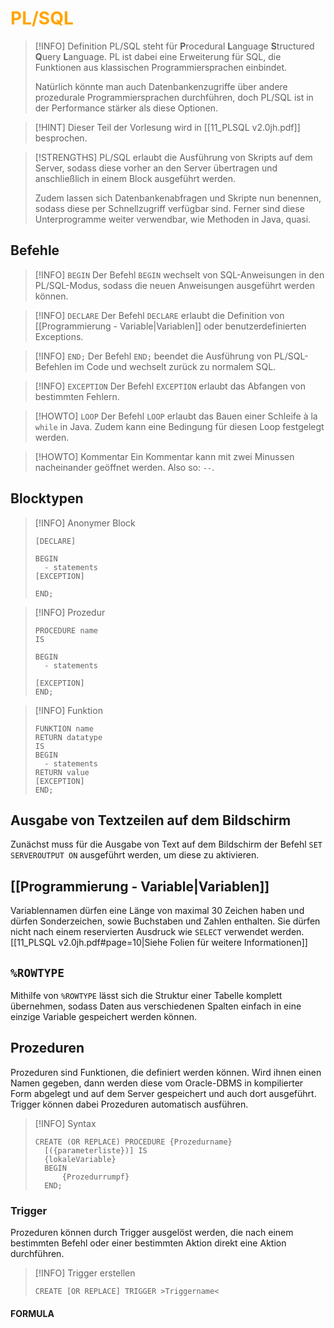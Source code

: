 # <font color = "orange">PL/SQL</font>
>[!INFO] Definition
>PL/SQL steht für **P**rocedural **L**anguage **S**tructured **Q**uery **L**anguage. PL ist dabei eine Erweiterung für SQL, die Funktionen aus klassischen Programmiersprachen einbindet.
>
>Natürlich könnte man auch Datenbankenzugriffe über andere prozedurale Programmiersprachen durchführen, doch PL/SQL ist in der Performance stärker als diese Optionen.

>[!HINT] Dieser Teil der Vorlesung wird in [[11_PLSQL v2.0jh.pdf]] besprochen.

>[!STRENGTHS] 
>PL/SQL erlaubt die Ausführung von Skripts auf dem Server, sodass diese vorher an den Server übertragen und anschließlich in einem Block ausgeführt werden. 
>
>Zudem lassen sich Datenbankenabfragen und Skripte nun benennen, sodass diese per Schnellzugriff verfügbar sind. Ferner sind diese Unterprogramme weiter verwendbar, wie Methoden in Java, quasi.
## Befehle
>[!INFO] `BEGIN`
>Der Befehl `BEGIN` wechselt von SQL-Anweisungen in den PL/SQL-Modus, sodass die neuen Anweisungen ausgeführt werden können.

>[!INFO] `DECLARE`
>Der Befehl `DECLARE` erlaubt die Definition von [[Programmierung - Variable|Variablen]] oder benutzerdefinierten Exceptions.

>[!INFO] `END;`
>Der Befehl `END;` beendet die Ausführung von PL/SQL-Befehlen im Code und wechselt zurück zu normalem SQL.

>[!INFO] `EXCEPTION`
>Der Befehl `EXCEPTION` erlaubt das Abfangen von bestimmten Fehlern.
>

>[!HOWTO] `LOOP`
>Der Befehl `LOOP` erlaubt das Bauen einer Schleife à la `while` in Java. Zudem kann eine Bedingung für diesen Loop festgelegt werden.

>[!HOWTO] Kommentar
>Ein Kommentar kann mit zwei Minussen nacheinander geöffnet werden. Also so: `--`.
## Blocktypen
>[!INFO] Anonymer Block
>```
>[DECLARE]
>
>BEGIN
>	- statements
>[EXCEPTION]
>
>END;
>```

>[!INFO] Prozedur
>```
>PROCEDURE name
>IS
>
>BEGIN
>	- statements
>
>[EXCEPTION]
>END;
>```

>[!INFO] Funktion
>```
>FUNKTION name
>RETURN datatype
>IS
>BEGIN
>	- statements
>RETURN value
>[EXCEPTION]
>END;
>```
## Ausgabe von Textzeilen auf dem Bildschirm
Zunächst muss für die Ausgabe von Text auf dem Bildschirm der Befehl `SET SERVEROUTPUT ON` ausgeführt werden, um diese zu aktivieren.
## [[Programmierung - Variable|Variablen]]
Variablennamen dürfen eine Länge von maximal 30 Zeichen haben und dürfen Sonderzeichen, sowie Buchstaben und Zahlen enthalten. Sie dürfen nicht nach einem reservierten Ausdruck wie `SELECT` verwendet werden.
[[11_PLSQL v2.0jh.pdf#page=10|Siehe Folien für weitere Informationen]]

## `%ROWTYPE`
Mithilfe von `%ROWTYPE` lässt sich die Struktur einer Tabelle komplett übernehmen, sodass Daten aus verschiedenen Spalten einfach in eine einzige Variable gespeichert werden können.
## Prozeduren
Prozeduren sind Funktionen, die definiert werden können. Wird ihnen einen Namen gegeben, dann werden diese vom Oracle-DBMS in kompilierter Form abgelegt und auf dem Server gespeichert und auch dort ausgeführt.
Trigger können dabei Prozeduren automatisch ausführen.
>[!INFO] Syntax
>```
>CREATE (OR REPLACE) PROCEDURE {Prozedurname}
>	[({parameterliste})] IS
>	{lokaleVariable}
>	BEGIN
>		{Prozedurrumpf}
>	END;
>```
### Trigger
Prozeduren können durch Trigger ausgelöst werden, die nach einem bestimmten Befehl oder einer bestimmten Aktion direkt eine Aktion durchführen. 
>[!INFO] Trigger erstellen
>```
>CREATE [OR REPLACE] TRIGGER >Triggername<
>```
#### FORMULA